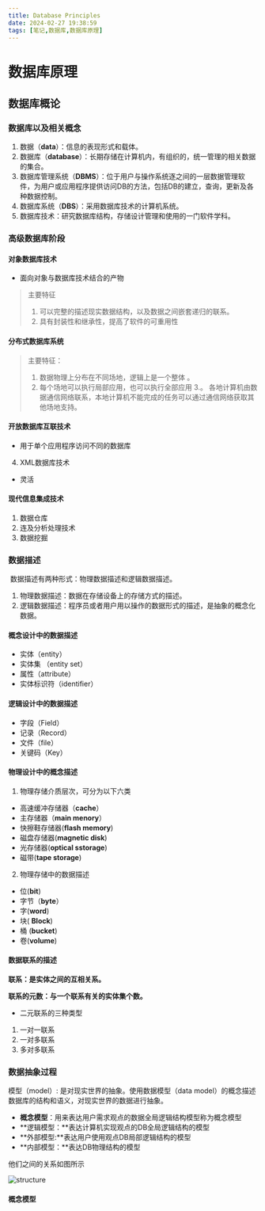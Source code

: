 ```yaml
---
title: Database Principles
date: 2024-02-27 19:38:59
tags: [笔记,数据库,数据库原理]
---
```


# 数据库原理

## 数据库概论

### 数据库以及相关概念

1. 数据（**data**）：信息的表现形式和载体。
2. 数据库（**database**）：长期存储在计算机内，有组织的，统一管理的相关数据的集合。
3. 数据库管理系统（**DBMS**）：位于用户与操作系统逐之间的一层数据管理软件，为用户或应用程序提供访问DB的方法，包括DB的建立，查询，更新及各种数据控制。
4. 数据库系统（**DBS**）：采用数据库技术的计算机系统。
5. 数据库技术：研究数据库结构，存储设计管理和使用的一门软件学科。

### 高级数据库阶段

#### 对象数据库技术

* 面向对象与数据库技术结合的产物

> 主要特征
>
> 1. 可以完整的描述现实数据结构，以及数据之间嵌套递归的联系。 
> 2. 具有封装性和继承性，提高了软件的可重用性

#### 分布式数据库系统

> 主要特征：
>
> 1. 数据物理上分布在不同场地，逻辑上是一个整体 。
> 2. 每个场地可以执行局部应用，也可以执行全部应用
>    3.。 各地计算机由数据通信网络联系，本地计算机不能完成的任务可以通过通信网络获取其他场地支持。

#### 开放数据库互联技术

* 用于单个应用程序访问不同的数据库

4. XML数据库技术

* 灵活

#### 现代信息集成技术

1. 数据仓库
2. 连及分析处理技术
3. 数据挖掘

### 数据描述 

​	数据描述有两种形式：物理数据描述和逻辑数据描述。

1. 物理数据描述：数据在存储设备上的存储方式的描述。
2. 逻辑数据描述：程序员或者用户用以操作的数据形式的描述，是抽象的概念化数据。

#### 概念设计中的数据描述

* 实体（entity）
* 实体集 （entity set）
* 属性（attribute）
* 实体标识符（identifier）

#### 逻辑设计中的数据描述

* 字段（Field）
* 记录（Record）
* 文件（file）
* 关键码（Key）

#### 物理设计中的概念描述

1. 物理存储介质层次，可分为以下六类

* 高速缓冲存储器（**cache**）
* 主存储器（**main menory**）
* 快擦鞋存储器(**flash memory**)
* 磁盘存储器(**magnetic disk**)
* 光存储器(**optical sstorage**)
* 磁带(**tape storage**)

2. 物理存储中的数据描述

* 位(**bit**)
* 字节（**byte**）
* 字(**word**)
* 块( **Block**)
* 桶 (**bucket**)
* 卷(**volume**)

#### 数据联系的描述

**联系：是实体之间的互相关系。**

**联系的元数：与一个联系有关的实体集个数。**

* 二元联系的三种类型

1. 一对一联系
2. 一对多联系
3. 多对多联系

### 数据抽象过程

模型（model）: 是对现实世界的抽象。使用数据模型（data model）的概念描述数据库的结构和语义，对现实世界的数据进行抽象。

* **概念模型**：用来表达用户需求观点的数据全局逻辑结构模型称为概念模型
* **逻辑模型：**表达计算机实现观点的DB全局逻辑结构的模型
* **外部模型:**表达用户使用观点DB局部逻辑结构的模型
* **内部模型：**表达DB物理结构的模型

他们之间的关系如图所示

![structure](/images/)

#### 概念模型


